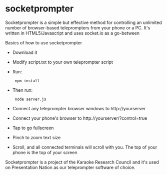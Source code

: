 # socketprompter
Socketprompter is a simple but effective method for controlling an unlimited number of browser-based teleprompters from your phone or a PC. It's written in HTML5/Javascript and uses socket.io as a go-between

Basics of how to use socketprompter
* Download it
* Modify script.txt to your own teleprompter script
* Run:

       npm install


* Then run:

       node server.js
       
  
* Connect any teleprompter browser windows to http://yourserver
* Connect your phone's browser to http://yourserver/?control=true
* Tap to go fullscreen
* Pinch to zoom text size
* Scroll, and all connected terminals will scroll with you. The top of your phone is the top of your screen

Socketprompter is a project of the Karaoke Research Council and it's used on Presentation Nation as our teleprompter software of choice.